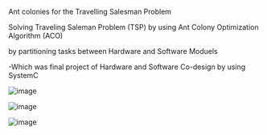 Ant colonies for the Travelling Salesman Problem

Solving Traveling Saleman Problem (TSP) by using Ant Colony Optimization Algorithm (ACO)

by partitioning tasks between Hardware and Software Moduels

-Which was final project of Hardware and Software Co-design by using SystemC

![image](https://user-images.githubusercontent.com/99765893/178143909-b537a26b-f024-4e61-93c0-a6becdce81b6.png)

![image](https://user-images.githubusercontent.com/99765893/178143920-d7f0588c-defb-4e73-ba82-9b3a4c32852d.png)

![image](https://user-images.githubusercontent.com/99765893/178143954-fef60806-0172-4ce8-8466-5d7003a865b9.png)
